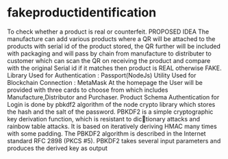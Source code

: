 # fakeproductidentification
To check whether a product is real or counterfeit. 
PROPOSED IDEA
The manufacture can add various products where a QR will be attached to the 
products with serial id of the product stored, the QR further will be included with 
packaging and will pass by chain from manufacture to distributer to customer 
which can scan the QR on receiving the
product and compare with the original Serial id if it matches then product is REAL 
otherwise FAKE.
Library Used for Authentication : Passport(NodeJs)
Utility Used for Blockchain Connection : MetaMask
At the homepage the User will be provided with three cards to choose from which 
includes Manufacture,Distributor and Purchaser.
Product Schema
Authentication for Login is done by pbkdf2 algorithm of the node crypto library which 
stores the hash and the salt of the password.
PBKDF2 is a simple cryptographic key derivation function, which is resistant to dictionary attacks and rainbow table attacks. It is based on iteratively deriving HMAC 
many times with some padding. The PBKDF2 algorithm is described in the Internet 
standard RFC 2898 (PKCS #5). 
PBKDF2 takes several input parameters and produces the derived key as output
